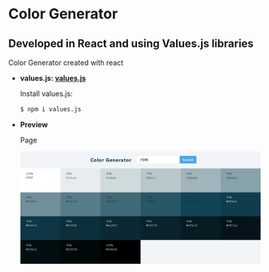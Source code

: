 # Color Generator

## Developed in React and using Values.js libraries

Color Generator created with react

- **values.js: [values.js](https://noeldelgado.github.io/values.js/)**

  Install values.js:

  ```bash
  $ npm i values.js
  ```

- **Preview**

  Page

  ![preview img](/preview.png)

